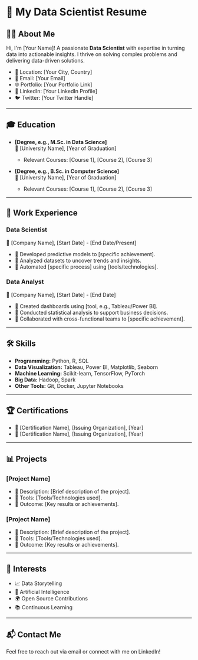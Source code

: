 # 📄 My Data Scientist Resume

## 👨‍💻 About Me
Hi, I'm [Your Name]! A passionate **Data Scientist** with expertise in turning data into actionable insights. I thrive on solving complex problems and delivering data-driven solutions.

- 📍 Location: [Your City, Country]
- 📧 Email: [Your Email]
- 🌐 Portfolio: [Your Portfolio Link]
- 💼 LinkedIn: [Your LinkedIn Profile]
- 🐦 Twitter: [Your Twitter Handle]

---

## 🎓 Education
- **[Degree, e.g., M.Sc. in Data Science]**  
    📍 [University Name], [Year of Graduation]  
    - Relevant Courses: [Course 1], [Course 2], [Course 3]

- **[Degree, e.g., B.Sc. in Computer Science]**  
    📍 [University Name], [Year of Graduation]  
    - Relevant Courses: [Course 1], [Course 2], [Course 3]

---

## 💼 Work Experience
### **Data Scientist**  
📍 [Company Name], [Start Date] - [End Date/Present]  
- 🔹 Developed predictive models to [specific achievement].  
- 🔹 Analyzed datasets to uncover trends and insights.  
- 🔹 Automated [specific process] using [tools/technologies].

### **Data Analyst**  
📍 [Company Name], [Start Date] - [End Date]  
- 🔹 Created dashboards using [tool, e.g., Tableau/Power BI].  
- 🔹 Conducted statistical analysis to support business decisions.  
- 🔹 Collaborated with cross-functional teams to [specific achievement].

---

## 🛠️ Skills
- **Programming:** Python, R, SQL  
- **Data Visualization:** Tableau, Power BI, Matplotlib, Seaborn  
- **Machine Learning:** Scikit-learn, TensorFlow, PyTorch  
- **Big Data:** Hadoop, Spark  
- **Other Tools:** Git, Docker, Jupyter Notebooks  

---

## 🏆 Certifications
- 📜 [Certification Name], [Issuing Organization], [Year]  
- 📜 [Certification Name], [Issuing Organization], [Year]  

---

## 📊 Projects
### **[Project Name]**  
- 🔹 Description: [Brief description of the project].  
- 🔹 Tools: [Tools/Technologies used].  
- 🔹 Outcome: [Key results or achievements].

### **[Project Name]**  
- 🔹 Description: [Brief description of the project].  
- 🔹 Tools: [Tools/Technologies used].  
- 🔹 Outcome: [Key results or achievements].

---

## 🌟 Interests
- 📈 Data Storytelling  
- 🤖 Artificial Intelligence  
- 🌍 Open Source Contributions  
- 📚 Continuous Learning  

---

## 📬 Contact Me
Feel free to reach out via email or connect with me on LinkedIn!